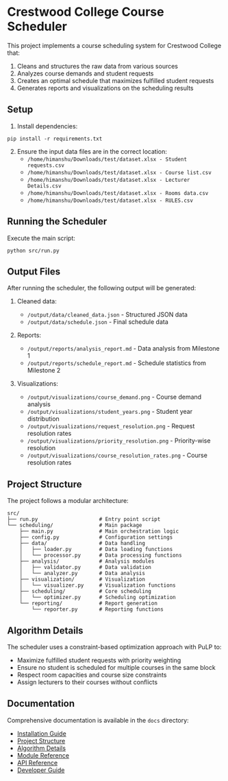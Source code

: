 # Crestwood College Course Scheduler

This project implements a course scheduling system for Crestwood College that:
1. Cleans and structures the raw data from various sources
2. Analyzes course demands and student requests
3. Creates an optimal schedule that maximizes fulfilled student requests
4. Generates reports and visualizations on the scheduling results

## Setup

1. Install dependencies:
```
pip install -r requirements.txt
```

2. Ensure the input data files are in the correct location:
   - `/home/himanshu/Downloads/test/dataset.xlsx - Student requests.csv`
   - `/home/himanshu/Downloads/test/dataset.xlsx - Course list.csv`
   - `/home/himanshu/Downloads/test/dataset.xlsx - Lecturer Details.csv`
   - `/home/himanshu/Downloads/test/dataset.xlsx - Rooms data.csv`
   - `/home/himanshu/Downloads/test/dataset.xlsx - RULES.csv`

## Running the Scheduler

Execute the main script:
```
python src/run.py
```

## Output Files

After running the scheduler, the following output will be generated:

1. Cleaned data:
   - `/output/data/cleaned_data.json` - Structured JSON data
   - `/output/data/schedule.json` - Final schedule data

2. Reports:
   - `/output/reports/analysis_report.md` - Data analysis from Milestone 1
   - `/output/reports/schedule_report.md` - Schedule statistics from Milestone 2

3. Visualizations:
   - `/output/visualizations/course_demand.png` - Course demand analysis
   - `/output/visualizations/student_years.png` - Student year distribution
   - `/output/visualizations/request_resolution.png` - Request resolution rates
   - `/output/visualizations/priority_resolution.png` - Priority-wise resolution 
   - `/output/visualizations/course_resolution_rates.png` - Course resolution rates

## Project Structure

The project follows a modular architecture:

```
src/
├── run.py                    # Entry point script
└── scheduling/               # Main package
    ├── main.py               # Main orchestration logic
    ├── config.py             # Configuration settings
    ├── data/                 # Data handling
    │   ├── loader.py         # Data loading functions
    │   └── processor.py      # Data processing functions
    ├── analysis/             # Analysis modules
    │   ├── validator.py      # Data validation
    │   └── analyzer.py       # Data analysis
    ├── visualization/        # Visualization
    │   └── visualizer.py     # Visualization functions
    ├── scheduling/           # Core scheduling
    │   └── optimizer.py      # Scheduling optimization
    └── reporting/            # Report generation
        └── reporter.py       # Reporting functions
```

## Algorithm Details

The scheduler uses a constraint-based optimization approach with PuLP to:
- Maximize fulfilled student requests with priority weighting
- Ensure no student is scheduled for multiple courses in the same block
- Respect room capacities and course size constraints
- Assign lecturers to their courses without conflicts

## Documentation

Comprehensive documentation is available in the `docs` directory:
- [Installation Guide](./docs/installation.md)
- [Project Structure](./docs/project_structure.md)
- [Algorithm Details](./docs/algorithm.md)
- [Module Reference](./docs/modules.md)
- [API Reference](./docs/api.md)
- [Developer Guide](./docs/developer_guide.md)
